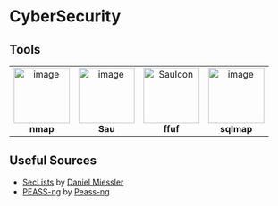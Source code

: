 # CyberSecurity

## Tools
<table align="center">
  <tr>
    <td align="center">
      <a href="https://github.com/nmap/nmap">
        <img width="100" height="100" alt="image" src="https://github.com/user-attachments/assets/26ff48d4-c635-49ab-a60b-9b1e8493e250" />
      </a>
      <br />
      <strong>nmap</strong>
    </td>
    <td align="center">
      <a href="https://github.com/hashcat/hashcat">
        <img width="100" height="100" alt="image" src="https://github.com/user-attachments/assets/ecf6601d-265a-45a7-ad6e-8f89a4e51c63" />
      </a>
      <br />
      <strong>Sau</strong>
    </td>
    <td align="center">
      <a href="https://github.com/ffuf/ffuf">
        <img width="100" alt="SauIcon" src="https://github.com/user-attachments/assets/a9f78e14-4cce-4d44-9d27-084fe9880037" />
      </a>
      <br />
      <strong>ffuf</strong>
    </td>
    <td align="center">
      <a href="https://github.com/sqlmapproject/sqlmap">
        <img width="100" height="100" alt="image" src="https://github.com/user-attachments/assets/8d38f01c-b96d-4c2e-8231-39424d94aeeb" />
      </a>
      <br />
      <strong>sqlmap</strong>
    </td>
  </tr>
</table>

## Useful Sources
- [SecLists](https://github.com/danielmiessler/SecLists) by [Daniel Miessler](https://github.com/danielmiessler)
- [PEASS-ng](https://github.com/peass-ng/PEASS-ng) by [Peass-ng](https://github.com/peass-ng)
